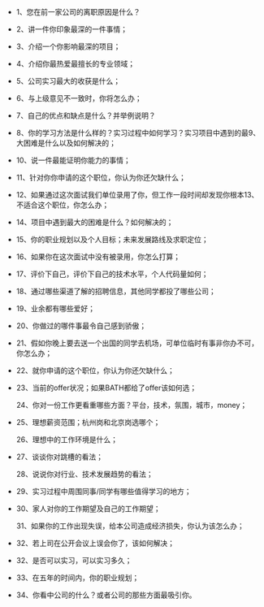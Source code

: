 - 1、您在前一家公司的离职原因是什么？

- 2、讲一件你印象最深的一件事情；

- 3、介绍一个你影响最深的项目；

- 4、介绍你最热爱最擅长的专业领域；

- 5、公司实习最大的收获是什么；

- 6、与上级意见不一致时，你将怎么办；

- 7、自己的优点和缺点是什么？并举例说明？

- 8、你的学习方法是什么样的？实习过程中如何学习？实习项目中遇到的最9、大困难是什么以及如何解决的；

- 10、说一件最能证明你能力的事情；

- 11、针对你你申请的这个职位，你认为你还欠缺什么；

- 12、如果通过这次面试我们单位录用了你，但工作一段时间却发现你根本13、不适合这个职位，你怎么办；

- 14、项目中遇到最大的困难是什么？如何解决的；

- 15、你的职业规划以及个人目标；未来发展路线及求职定位；

- 16、如果你在这次面试中没有被录用，你怎么打算；

- 17、评价下自己，评价下自己的技术水平，个人代码量如何；

- 18、通过哪些渠道了解的招聘信息，其他同学都投了哪些公司；

- 19、业余都有哪些爱好；

- 20、你做过的哪件事最令自己感到骄傲；

- 21、假如你晚上要去送一个出国的同学去机场，可单位临时有事非你办不可，你怎么办；

- 22、就你申请的这个职位，你认为你还欠缺什么；

- 23、当前的offer状况；如果BATH都给了offer该如何选；

  24、你对一份工作更看重哪些方面？平台，技术，氛围，城市，money；

- 25、理想薪资范围；杭州岗和北京岗选哪个；

  26、理想中的工作环境是什么；

- 27、谈谈你对跳槽的看法；

  28、说说你对行业、技术发展趋势的看法；

- 29、实习过程中周围同事/同学有哪些值得学习的地方；

- 30、家人对你的工作期望及自己的工作期望；

  31、如果你的工作出现失误，给本公司造成经济损失，你认为该怎么办；

- 32、若上司在公开会议上误会你了，该如何解决；

- 32、是否可以实习，可以实习多久；

- 33、在五年的时间内，你的职业规划；

- 34、你看中公司的什么？或者公司的那些方面最吸引你。